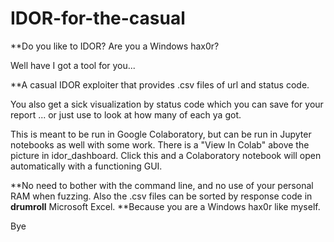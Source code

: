 # IDOR-for-the-casual

**Do you like to IDOR? Are you a Windows hax0r?

Well have I got a tool for you...

**A casual IDOR exploiter that provides .csv files of url and status code. 

You also get a sick visualization by status code which you can save for your report ... or just use to look at how many of each ya got. 

This is meant to be run in Google Colaboratory, but can be run in Jupyter notebooks as well with some work. 
There is a "View In Colab" above the picture in idor_dashboard. Click this and a Colaboratory notebook will open automatically with a functioning GUI. 

**No need to bother with the command line, and no use of your personal RAM when fuzzing. Also the .csv files can be sorted by response code in **drumroll** Microsoft Excel. **Because you are a Windows hax0r like myself. 

Bye


